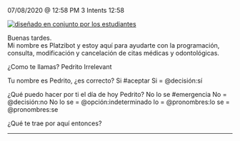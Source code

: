 

07/08/2020 @
12:58
PM
3
Intents
12:58
 
<a href="https://imgur.com/fMUI13D"><img src="https://i.imgur.com/fMUI13Dt.jpg" title="diseñado en conjunto por los estudiantes" /></a>
 
<div class="msgj">Buenas tardes.</div>
 
<div class="msgj">Mi nombre es Platzibot y estoy aquí para ayudarte con la programación, consulta, modificación y cancelación de citas médicas y odontológicas.</div>
 
¿Como te llamas?
Pedrito
Irrelevant
 
Tu nombre es Pedrito, ¿es correcto?
Si
#aceptar
Si = @decisión:sí
 
¿Qué puedo hacer por ti el día de hoy Pedrito?
No lo se
#emergencia
No = @decisión:no
No lo se = @opción:indeterminado
lo = @pronombres:lo
se = @pronombres:se
 
¿Qué te trae por aquí entonces?


---

